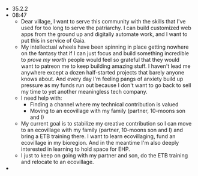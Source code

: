 - 35.2.2
- 08:47
	- Dear village, I want to serve this community with the skills that I've used for too long to serve the patriarchy. I can build customized web apps from the ground up and digitally automate work, and I want to put this in service of Gaia.
	- My intellectual wheels have been spinning in place getting nowhere on the fantasy that if I can just focus and build something incredible to _prove my worth_ people would feel so grateful that they would want to patreon me to keep building amazing stuff. I haven't lead me anywhere except a dozen half-started projects that barely anyone knows about. And every day I'm feeling pangs of anxiety build up pressure as my funds run out because I don't want to go back to sell my time to yet another meaningless tech company.
	- I need help with:
		- Finding a channel where my technical contribution is valued
		- Moving to an ecovillage with my family (partner, 10-moons son and I)
	- My current goal is to stabilize my creative contribution so I can move to an ecovillage with my family (partner, 10-moons son and I) and bring a ETB training there. I want to learn ecovillaging, fund an ecovillage in my bioregion. And in the meantime I'm also deeply interested in learning to hold space for EHP.
	- I just to keep on going with my partner and son, do the ETB training and relocate to an ecovillage.
-